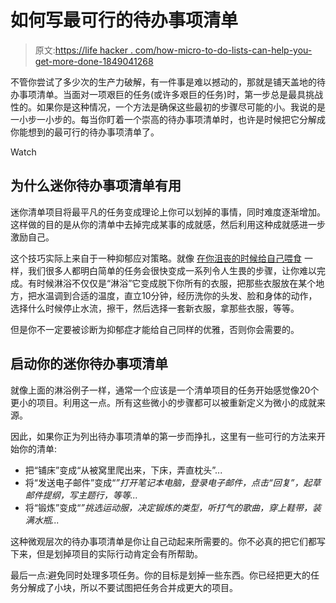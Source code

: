 # 如何写最可行的待办事项清单

> 原文:[https://life hacker . com/how-micro-to-do-lists-can-help-you-get-more-done-1849041268](https://lifehacker.com/how-micro-to-do-lists-can-help-you-get-more-done-1849041268)

不管你尝试了多少次的生产力破解，有一件事是难以撼动的，那就是铺天盖地的待办事项清单。当面对一项艰巨的任务(或许多艰巨的任务)时，第一步总是最具挑战性的。如果你是这种情况，一个方法是确保这些最初的步骤尽可能的小。我说的是一小步一小步的。每当你盯着一个崇高的待办事项清单时，也许是时候把它分解成你能想到的最可行的待办事项清单了。

Watch

## 为什么迷你待办事项清单有用

迷你清单项目将最平凡的任务变成理论上你可以划掉的事情，同时难度逐渐增加。这样做的目的是从你的清单中去掉完成某事的成就感，然后利用这种成就感进一步激励自己。

这个技巧实际上来自于一种抑郁应对策略。就像 [在你沮丧的时候给自己喂食](https://lifehacker.com/how-to-feed-yourself-when-youre-really-depressed-1823560127) 一样，我们很多人都明白简单的任务会很快变成一系列令人生畏的步骤，让你难以完成。有时候淋浴不仅仅是“淋浴”它变成脱下你所有的衣服，把那些衣服放在某个地方，把水温调到合适的温度，直立10分钟，经历洗你的头发、脸和身体的动作，选择什么时候停止水流，擦干，然后选择一套新衣服，拿那些衣服，等等。

但是你不一定要被诊断为抑郁症才能给自己同样的优雅，否则你会需要的。

## 启动你的迷你待办事项清单

就像上面的淋浴例子一样，通常一个应该是一个清单项目的任务开始感觉像20个更小的项目。利用这一点。所有这些微小的步骤都可以被重新定义为微小的成就来源。

因此，如果你正为列出待办事项清单的第一步而挣扎，这里有一些可行的方法来开始你的清单:

*   把“铺床”变成“从被窝里爬出来，下床，弄直枕头”...
*   将“发送电子邮件”变成“*”打开笔记本电脑，登录电子邮件，点击“回复”，起草邮件提纲，写主题行，等等...*
*   将“锻炼”变成“*”挑选运动服，决定锻炼的类型，听打气的歌曲，穿上鞋带，装满水瓶...*

这种微观层次的待办事项清单是你让自己动起来所需要的。你不必真的把它们都写下来，但是划掉项目的实际行动肯定会有所帮助。

最后一点:避免同时处理多项任务。你的目标是划掉一些东西。你已经把更大的任务分解成了小块，所以不要试图把任务合并成更大的项目。